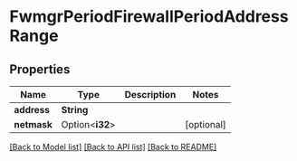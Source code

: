 # FwmgrPeriodFirewallPeriodAddressRange

## Properties

Name | Type | Description | Notes
------------ | ------------- | ------------- | -------------
**address** | **String** |  |
**netmask** | Option<**i32**> |  | [optional]

[[Back to Model list]](./README.md#documentation-for-models) [[Back to API list]](./README.md#documentation-for-api-endpoints) [[Back to README]](../README.md)
